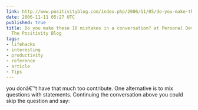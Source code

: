 ```yaml
---
link: http://www.positivityblog.com/index.php/2006/11/05/do-you-make-these-10-mistakes-in-a-conversation/
date: 2006-11-11 05:27 UTC
published: true
title: Do you make these 10 mistakes in a conversation? at Personal Development with
  The Positivity Blog
tags:
- lifehacks
- interesting
- productivity
- reference
- article
- Tips
---
```


you donâ€™t have that much too contribute. One alternative is to mix questions with statements. Continuing the conversation above you could skip the question and say:
